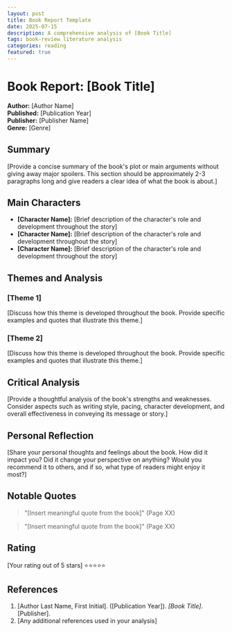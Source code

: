 ```yaml
---
layout: post
title: Book Report Template
date: 2025-07-15
description: A comprehensive analysis of [Book Title]
tags: book-review literature analysis
categories: reading
featured: true
---
```


# Book Report: [Book Title]

**Author:** [Author Name]  
**Published:** [Publication Year]  
**Publisher:** [Publisher Name]  
**Genre:** [Genre]

## Summary

[Provide a concise summary of the book's plot or main arguments without giving away major spoilers. This section should be approximately 2-3 paragraphs long and give readers a clear idea of what the book is about.]

## Main Characters

- **[Character Name]:** [Brief description of the character's role and development throughout the story]
- **[Character Name]:** [Brief description of the character's role and development throughout the story]
- **[Character Name]:** [Brief description of the character's role and development throughout the story]

## Themes and Analysis

### [Theme 1]

[Discuss how this theme is developed throughout the book. Provide specific examples and quotes that illustrate this theme.]

### [Theme 2]

[Discuss how this theme is developed throughout the book. Provide specific examples and quotes that illustrate this theme.]

## Critical Analysis

[Provide a thoughtful analysis of the book's strengths and weaknesses. Consider aspects such as writing style, pacing, character development, and overall effectiveness in conveying its message or story.]

## Personal Reflection

[Share your personal thoughts and feelings about the book. How did it impact you? Did it change your perspective on anything? Would you recommend it to others, and if so, what type of readers might enjoy it most?]

## Notable Quotes

> "[Insert meaningful quote from the book]" (Page XX)

> "[Insert meaningful quote from the book]" (Page XX)

## Rating

[Your rating out of 5 stars] ⭐⭐⭐⭐⭐

## References

1. [Author Last Name, First Initial]. ([Publication Year]). *[Book Title]*. [Publisher].
2. [Any additional references used in your analysis]
